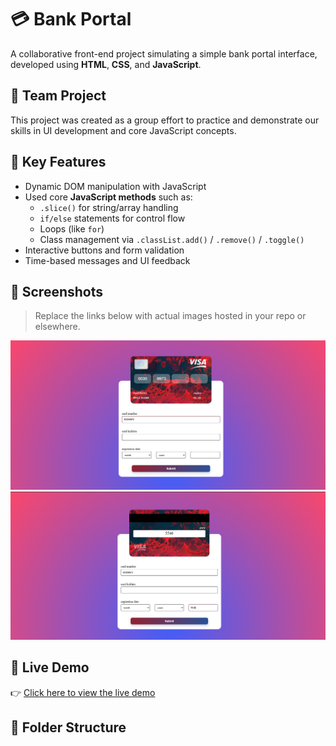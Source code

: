 # 💳 Bank Portal

A collaborative front-end project simulating a simple bank portal interface, developed using **HTML**, **CSS**, and **JavaScript**.

## 👥 Team Project

This project was created as a group effort to practice and demonstrate our skills in UI development and core JavaScript concepts.

## 🧠 Key Features

- Dynamic DOM manipulation with JavaScript
- Used core **JavaScript methods** such as:
  - `.slice()` for string/array handling
  - `if/else` statements for control flow
  - Loops (like `for`)
  - Class management via `.classList.add()` / `.remove()` / `.toggle()`
- Interactive buttons and form validation
- Time-based messages and UI feedback

## 📸 Screenshots

> Replace the links below with actual images hosted in your repo or elsewhere.

![Screenshot 1](img/Screenshot%202025-08-01%20152549.png)
![Screenshot 2](img/Screenshot%202025-08-01%20152607.png)

## 🔗 Live Demo

👉 [Click here to view the live demo](https://setarehomadian80.github.io/BankPortal/)  

## 📁 Folder Structure

